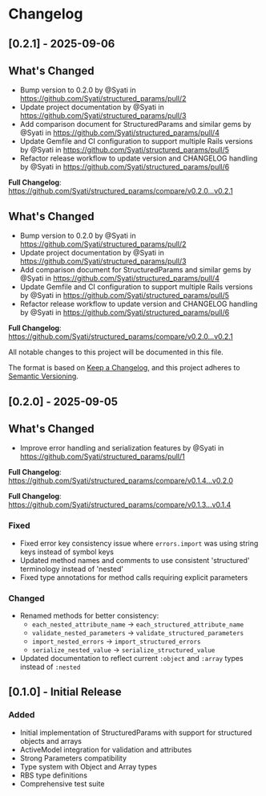 # Changelog

## [0.2.1] - 2025-09-06

## What's Changed
* Bump version to 0.2.0 by @Syati in https://github.com/Syati/structured_params/pull/2
* Update project documentation by @Syati in https://github.com/Syati/structured_params/pull/3
* Add comparison document for StructuredParams and similar gems by @Syati in https://github.com/Syati/structured_params/pull/4
* Update Gemfile and CI configuration to support multiple Rails versions by @Syati in https://github.com/Syati/structured_params/pull/5
* Refactor release workflow to update version and CHANGELOG handling by @Syati in https://github.com/Syati/structured_params/pull/6


**Full Changelog**: https://github.com/Syati/structured_params/compare/v0.2.0...v0.2.1

## What's Changed
* Bump version to 0.2.0 by @Syati in https://github.com/Syati/structured_params/pull/2
* Update project documentation by @Syati in https://github.com/Syati/structured_params/pull/3
* Add comparison document for StructuredParams and similar gems by @Syati in https://github.com/Syati/structured_params/pull/4
* Update Gemfile and CI configuration to support multiple Rails versions by @Syati in https://github.com/Syati/structured_params/pull/5
* Refactor release workflow to update version and CHANGELOG handling by @Syati in https://github.com/Syati/structured_params/pull/6


**Full Changelog**: https://github.com/Syati/structured_params/compare/v0.2.0...v0.2.1

All notable changes to this project will be documented in this file.

The format is based on [Keep a Changelog](https://keepachangelog.com/en/1.0.0/),
and this project adheres to [Semantic Versioning](https://semver.org/spec/v2.0.0.html).

## [0.2.0] - 2025-09-05

## What's Changed
* Improve error handling and serialization features by @Syati in https://github.com/Syati/structured_params/pull/1


**Full Changelog**: https://github.com/Syati/structured_params/compare/v0.1.4...v0.2.0



**Full Changelog**: https://github.com/Syati/structured_params/compare/v0.1.3...v0.1.4



### Fixed
- Fixed error key consistency issue where `errors.import` was using string keys instead of symbol keys
- Updated method names and comments to use consistent 'structured' terminology instead of 'nested'
- Fixed type annotations for method calls requiring explicit parameters

### Changed
- Renamed methods for better consistency:
  - `each_nested_attribute_name` → `each_structured_attribute_name`
  - `validate_nested_parameters` → `validate_structured_parameters`
  - `import_nested_errors` → `import_structured_errors`
  - `serialize_nested_value` → `serialize_structured_value`
- Updated documentation to reflect current `:object` and `:array` types instead of `:nested`

## [0.1.0] - Initial Release

### Added
- Initial implementation of StructuredParams with support for structured objects and arrays
- ActiveModel integration for validation and attributes
- Strong Parameters compatibility
- Type system with Object and Array types
- RBS type definitions
- Comprehensive test suite
